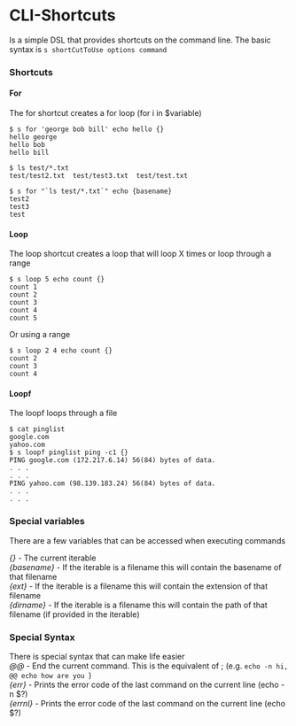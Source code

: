 # CLI-Shortcuts
Is a simple DSL that provides shortcuts on the command line. The basic syntax is 
`s shortCutToUse options command`

### Shortcuts
#### For
The for shortcut creates a for loop (for i in $variable)   
```
$ s for 'george bob bill' echo hello {}
hello george
hello bob
hello bill
```


```
$ ls test/*.txt 
test/test2.txt  test/test3.txt  test/test.txt

$ s for "`ls test/*.txt`" echo {basename}
test2
test3
test

```

#### Loop
The loop shortcut creates a loop that will loop X times or loop through a range
```
$ s loop 5 echo count {} 
count 1
count 2
count 3
count 4
count 5
```

Or using a range
```
$ s loop 2 4 echo count {} 
count 2
count 3
count 4
```

#### Loopf
The loopf loops through a file
```
$ cat pinglist  
google.com
yahoo.com
$ s loopf pinglist ping -c1 {}
PING google.com (172.217.6.14) 56(84) bytes of data.
. . .
. . .
PING yahoo.com (98.139.183.24) 56(84) bytes of data.
. . .
. . .
```
### Special variables
There are a few variables that can be accessed when executing commands    

*{}* - The current iterable    
*{basename}* - If the iterable is a filename this will contain the basename of that filename    
*{ext}* - If the iterable is a filename this will contain the extension of that filename    
*{dirname}* - If the iterable is a filename this will contain the path of that filename (if provided in the iterable)

### Special Syntax
There is special syntax that can make life easier    
*@@* - End the current command. This is the equivalent of ; (e.g. `echo -n hi, @@ echo how are you `)    
*{err}* - Prints the error code of the last command on the current line (echo -n $?)    
*{errnl}* - Prints the error code of the last command on the current line (echo $?)    
